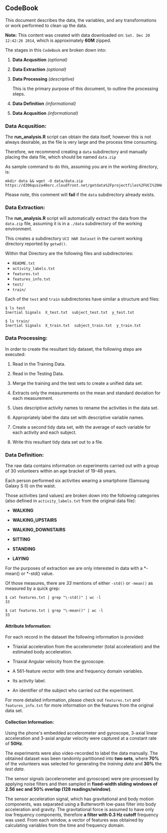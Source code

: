 ## CodeBook

This document describes the data, the variables, and any transformations or work performed to clean up the data.

**Note:** This content was created with data downloaded on: `Sat. Dec 20 12:42:26 2014`, which is approximately **60M** zipped. 

The stages in this `CodeBook` are broken down into:

1. **Data Acqusition** _(optional)_ 

2. **Data Extraction** _(optional)_ 

3. **Data Processing** _(descriptive)_ 

    This is the primary purpose of this document, to outline the processing steps.

4. **Data Definition** _(informational)_ 

5. **Data Acqusition** _(informational)_


### Data Acqusition:

The **run_analysis.R** script can obtain the data itself, however this is not always desirable, as the file is very large and the process time consuming.

Therefore, we recommend creating a `data` subdirectory and manually placing the data file, which should be named `data.zip`

As sample command to do this, assuming you are in the working directory, is:
```
mkdir data && wget -O data/data.zip https://d396qusza40orc.cloudfront.net/getdata%2Fprojectfiles%2FUCI%20HAR%20Dataset.zip 
```
Please note, this comment will **fail** if the `data` subdirectory already exists.

### Data Extraction:

The **run_analysis.R** script will automatically extract the data from the `data.zip` file, assuming it is in a `./data` subdirectory of the working environment.

This creates a subdirectory `UCI HAR Dataset` in the current working directory reported by `getwd()`.

Within that Directory are the following files and subdirectories:

* `README.txt`
* `activity_labels.txt`
* `features.txt`
* `features_info.txt`
* `test/`
* `train/`

Each of the `test` and `train` subdirectories have similar a structure and files:
```
$ ls test
Inertial Signals  X_test.txt  subject_test.txt	y_test.txt

$ ls train/
Inertial Signals  X_train.txt  subject_train.txt  y_train.txt
```

### Data Processing:
In order to create the resultant tidy dataset, the following steps are executed:

1. Read in the Training Data.

2. Read in the Testing Data.

3. Merge the training and the test sets to create a unified data set.

4. Extracts only the measurements on the mean and standard deviation for each measurement.

5. Uses descriptive activity names to rename the activities in the data set.

6. Appropriately label the data set with descriptive variable names. 

7. Create a second tidy data set, with the average of each variable for each activity and each subject.

8. Write this resultant tidy data set out to a file.


### Data Definition:

The raw data contains information on experiments carried out with a group of 30 volunteers within an age bracket of 19-48 years.

Each person performed six activities wearing a smartphone (Samsung Galaxy S II) on the waist.

Those activities (and values) are broken down into the following categories (also defined in `activity_labels.txt` from the original data file):

* **WALKING**

* **WALKING_UPSTAIRS**

* **WALKING_DOWNSTAIRS**

* **SITTING**

* **STANDING**

* **LAYING**

For the purposes of extraction we are only interested in data with a *-mean() or *-std() value.

Of those measures, there are _33_ mentions of either `-std()` or `-mean()` as measured by a quick grep:
```
$ cat features.txt | grep "\-std()" | wc -l
33

$ cat features.txt | grep "\-mean()" | wc -l
33
```



#### Attribute Information:

For each record in the dataset the following information is provided:

* Triaxial acceleration from the accelerometer (total acceleration) and the estimated body acceleration.

* Triaxial Angular velocity from the gyroscope.

* A 561-feature vector with time and frequency domain variables.

* Its activity label.

* An identifier of the subject who carried out the experiment.

For more detailed information, please check out `features.txt` and `features_info.txt` for more information on the  features from the original data set. 

#### Collection Information:
Using the phone's embedded accelerometer and gyroscope, 3-axial linear acceleration and 3-axial angular velocity were captured at a constant rate of **50Hz**.

The experiments were also video-recorded to label the data manually. The obtained dataset was been randomly partitioned into **two sets**, where **70%** of the volunteers was selected for generating the _training data_ and **30%** the _test data_.

The sensor signals (accelerometer and gyroscope) were pre-processed by applying noise filters and then sampled in **fixed-width sliding windows of 2.56 sec and 50% overlap (128 readings/window)**.

The sensor acceleration signal, which has gravitational and body motion components, was separated using a Butterworth low-pass filter into body acceleration and gravity. The gravitational force is assumed to have only low frequency components, therefore **a filter with 0.3 Hz cutoff** frequency was used. From each window, a vector of features was obtained by calculating variables from the time and frequency domain.
